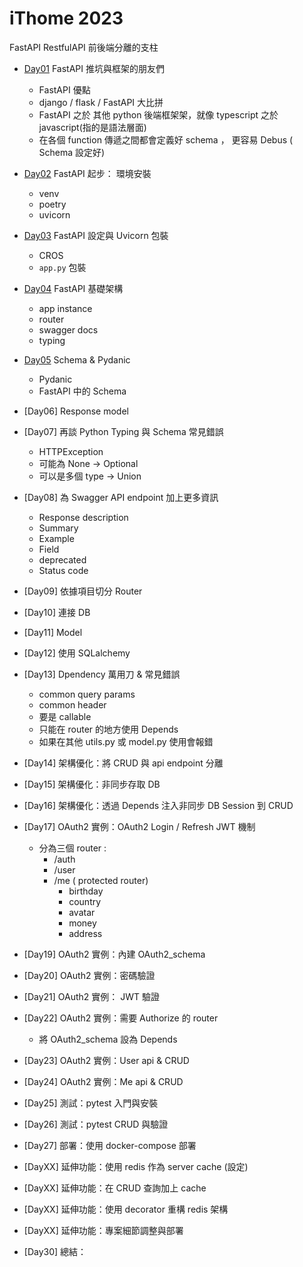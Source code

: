 # iThome 2023

FastAPI RestfulAPI 前後端分離的支柱

-  [Day01](https://github.com/jason810496/iThome2023-FastAPI-Tutorial/tree/Day01)  FastAPI 推坑與框架的朋友們
    - FastAPI 優點
    - django / flask / FastAPI 大比拼
    - FastAPI 之於 其他 python 後端框架架，就像 typescript 之於 javascript(指的是語法層面)
    - 在各個 function 傳遞之間都會定義好 schema ， 更容易 Debus ( Schema 設定好)
- [Day02](https://github.com/jason810496/iThome2023-FastAPI-Tutorial/tree/Day02)  FastAPI 起步： 環境安裝
    - venv 
    - poetry 
    - uvicorn
- [Day03](https://github.com/jason810496/iThome2023-FastAPI-Tutorial/tree/Day03) FastAPI 設定與 Uvicorn 包裝
    - CROS
    - `app.py` 包裝
- [Day04](https://github.com/jason810496/iThome2023-FastAPI-Tutorial/tree/Day04) FastAPI 基礎架構
    - app instance
    - router
    - swagger docs 
    - typing
- [Day05](https://github.com/jason810496/iThome2023-FastAPI-Tutorial/tree/Day05) Schema & Pydanic
    - Pydanic
    - FastAPI 中的 Schema
- [Day06] Response model
- [Day07] 再談 Python Typing 與 Schema 常見錯誤
    - HTTPException
    - 可能為 None -> Optional
    - 可以是多個 type -> Union
- [Day08] 為 Swagger API endpoint 加上更多資訊
    - Response description
    - Summary
    - Example
    - Field
    - deprecated
    - Status code
- [Day09] 依據項目切分 Router
- [Day10] 連接 DB
- [Day11] Model
- [Day12] 使用 SQLalchemy
- [Day13] Dpendency 萬用刀 & 常見錯誤
    - common query params
    - common header
    - 要是 callable
    - 只能在 router 的地方使用 Depends
    - 如果在其他 utils.py 或 model.py 使用會報錯
- [Day14] 架構優化：將 CRUD 與 api endpoint 分離
- [Day15] 架構優化：非同步存取 DB
- [Day16] 架構優化：透過 Depends 注入非同步 DB Session 到 CRUD
- [Day17] OAuth2 實例：OAuth2 Login / Refresh JWT 機制
    - 分為三個 router : 
        - /auth
        - /user
        - /me ( protected router)
            - birthday
            - country
            - avatar
            - money
            - address
- [Day19] OAuth2 實例：內建 OAuth2_schema
- [Day20] OAuth2 實例：密碼驗證
- [Day21] OAuth2 實例： JWT 驗證
- [Day22] OAuth2 實例：需要 Authorize 的 router
    - 將 OAuth2_schema 設為 Depends
- [Day23] OAuth2 實例：User api & CRUD
- [Day24] OAuth2 實例：Me api & CRUD
- [Day25] 測試：pytest 入門與安裝
- [Day26] 測試：pytest CRUD 與驗證
- [Day27] 部署：使用 docker-compose 部署

- [DayXX] 延伸功能：使用 redis 作為 server cache (設定)
- [DayXX] 延伸功能：在 CRUD 查詢加上 cache
- [DayXX] 延伸功能：使用 decorator 重構 redis 架構
- [DayXX] 延伸功能：專案細節調整與部署

- [Day30] 總結：


    